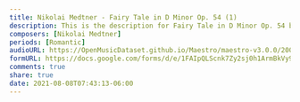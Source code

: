 ```yaml
---
title: Nikolai Medtner - Fairy Tale in D Minor Op. 54 (1)
description: This is the description for Fairy Tale in D Minor Op. 54 by Nikolai Medtner
composers: [Nikolai Medtner]
periods: [Romantic]
audioURL: https://OpenMusicDataset.github.io/Maestro/maestro-v3.0.0/2009/MIDI-Unprocessed_03_R1_2009_03-08_ORIG_MID--AUDIO_03_R1_2009_03_R1_2009_05_WAV.midi
formURL: https://docs.google.com/forms/d/e/1FAIpQLScnk7Zy2sj0h1ArmBkVy97uvkhmbUdRe_dyULoVAUybIMlYVg/viewform
comments: true
share: true
date: 2021-08-08T07:43:13-06:00
---
```

